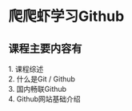 # 爬爬虾学习Github

## 课程主要内容有
<p>1. 课程综述 </br>2. 什么是Git / Github </br>3. 国内畅联Github </br> 4. Github网站基础介绍
